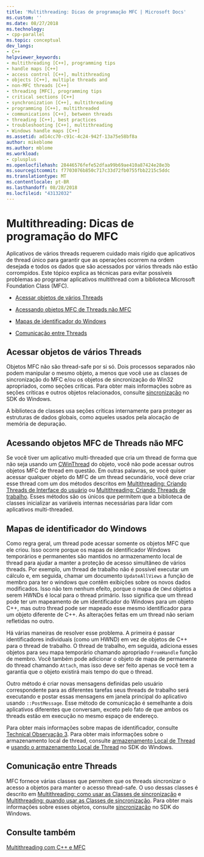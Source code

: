 ```yaml
---
title: 'Multithreading: Dicas de programação MFC | Microsoft Docs'
ms.custom: ''
ms.date: 08/27/2018
ms.technology:
- cpp-parallel
ms.topic: conceptual
dev_langs:
- C++
helpviewer_keywords:
- multithreading [C++], programming tips
- handle maps [C++]
- access control [C++], multithreading
- objects [C++], multiple threads and
- non-MFC threads [C++]
- threading [MFC], programming tips
- critical sections [C++]
- synchronization [C++], multithreading
- programming [C++], multithreaded
- communications [C++], between threads
- threading [C++], best practices
- troubleshooting [C++], multithreading
- Windows handle maps [C++]
ms.assetid: ad14cc70-c91c-4c24-942f-13a75e58bf8a
author: mikeblome
ms.author: mblome
ms.workload:
- cplusplus
ms.openlocfilehash: 28446576fefe52dfaa99b69ae410a87424e28e3b
ms.sourcegitcommit: f7703076b850c717c33d72fb0755fbb2215c5ddc
ms.translationtype: MT
ms.contentlocale: pt-BR
ms.lasthandoff: 08/28/2018
ms.locfileid: "43132032"
---
```

# <a name="multithreading-mfc-programming-tips"></a>Multithreading: Dicas de programação do MFC
Aplicativos de vários threads requerem cuidado mais rígido que aplicativos de thread único para garantir que as operações ocorrem na ordem desejada e todos os dados que são acessados por vários threads não estão corrompidos. Este tópico explica as técnicas para evitar possíveis problemas ao programar aplicativos multithread com a biblioteca Microsoft Foundation Class (MFC).  
  
- [Acessar objetos de vários Threads](#_core_accessing_objects_from_multiple_threads)  
  
- [Acessando objetos MFC de Threads não MFC](#_core_accessing_mfc_objects_from_non.2d.mfc_threads)  
  
- [Mapas de identificador do Windows](#_core_windows_handle_maps)  
  
- [Comunicação entre Threads](#_core_communicating_between_threads)  
  
##  <a name="_core_accessing_objects_from_multiple_threads"></a> Acessar objetos de vários Threads  
 
Objetos MFC não são thread-safe por si só. Dois processos separados não podem manipular o mesmo objeto, a menos que você use as classes de sincronização do MFC e/ou os objetos de sincronização do Win32 apropriados, como seções críticas. Para obter mais informações sobre as seções críticas e outros objetos relacionados, consulte [sincronização](/windows/desktop/Sync/synchronization) no SDK do Windows.  
  
A biblioteca de classes usa seções críticas internamente para proteger as estruturas de dados globais, como aqueles usados pela alocação de memória de depuração.  
  
##  <a name="_core_accessing_mfc_objects_from_non.2d.mfc_threads"></a> Acessando objetos MFC de Threads não MFC  
 
Se você tiver um aplicativo multi-threaded que cria um thread de forma que não seja usando um [CWinThread](../mfc/reference/cwinthread-class.md) do objeto, você não pode acessar outros objetos MFC de thread em questão. Em outras palavras, se você quiser acessar qualquer objeto do MFC de um thread secundário, você deve criar esse thread com um dos métodos descritos em [Multithreading: Criando Threads de Interface do usuário](multithreading-creating-user-interface-threads.md) ou [Multithreading: Criando Threads de trabalho](multithreading-creating-worker-threads.md). Esses métodos são os únicos que permitem que a biblioteca de classes inicializar as variáveis internas necessárias para lidar com aplicativos multi-threaded.  
  
##  <a name="_core_windows_handle_maps"></a> Mapas de identificador do Windows  
 
Como regra geral, um thread pode acessar somente os objetos MFC que ele criou. Isso ocorre porque os mapas de identificador Windows temporários e permanentes são mantidos no armazenamento local de thread para ajudar a manter a proteção de acesso simultâneo de vários threads. Por exemplo, um thread de trabalho não é possível executar um cálculo e, em seguida, chamar um documento `UpdateAllViews` a função de membro para ter o windows que contêm exibições sobre os novos dados modificados. Isso não tem nenhum efeito, porque o mapa de `CWnd` objetos a serem HWNDs é local para o thread primário. Isso significa que um thread pode ter um mapeamento de um identificador do Windows para um objeto C++, mas outro thread pode ser mapeado esse mesmo identificador para um objeto diferente de C++. As alterações feitas em um thread não seriam refletidas no outro.  
  
Há várias maneiras de resolver esse problema. A primeira é passar identificadores individuais (como um HWND) em vez de objetos de C++ para o thread de trabalho. O thread de trabalho, em seguida, adiciona esses objetos para seu mapa temporário chamando apropriado `FromHandle` função de membro. Você também pode adicionar o objeto de mapa de permanente do thread chamando `Attach`, mas isso deve ser feito apenas se você tem a garantia que o objeto existirá mais tempo do que o thread.  
  
Outro método é criar novas mensagens definidas pelo usuário correspondente para as diferentes tarefas seus threads de trabalho será executando e postar essas mensagens em janela principal do aplicativo usando `::PostMessage`. Esse método de comunicação é semelhante a dois aplicativos diferentes que conversam, exceto pelo fato de que ambos os threads estão em execução no mesmo espaço de endereço.  
  
Para obter mais informações sobre mapas de identificador, consulte [Technical Observação 3](../mfc/tn003-mapping-of-windows-handles-to-objects.md). Para obter mais informações sobre o armazenamento local de thread, consulte [armazenamento Local de Thread](/windows/desktop/ProcThread/thread-local-storage) e [usando o armazenamento Local de Thread](/windows/desktop/ProcThread/using-thread-local-storage) no SDK do Windows.  
  
##  <a name="_core_communicating_between_threads"></a> Comunicação entre Threads  
 
MFC fornece várias classes que permitem que os threads sincronizar o acesso a objetos para manter o acesso thread-safe. O uso dessas classes é descrito em [Multithreading: como usar as Classes de sincronização](multithreading-how-to-use-the-synchronization-classes.md) e [Multithreading: quando usar as Classes de sincronização](multithreading-when-to-use-the-synchronization-classes.md). Para obter mais informações sobre esses objetos, consulte [sincronização](/windows/desktop/Sync/synchronization) no SDK do Windows.  
  
## <a name="see-also"></a>Consulte também  

[Multithreading com C++ e MFC](multithreading-with-cpp-and-mfc.md)